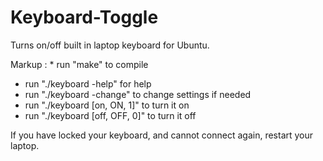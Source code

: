 # Keyboard-Toggle
Turns on/off built in laptop keyboard for Ubuntu. 


Markup : * run "make" to compile
* run "./keyboard -help" for help
* run "./keyboard -change" to change settings if needed
* run "./keyboard [on, ON, 1]" to turn it on
* run "./keyboard [off, OFF, 0]" to turn it off


If you have locked your keyboard, and cannot
connect again, restart your laptop.
